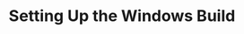 ---
title: "Setting Up the Windows Build"
layout: "video"
videoId: "Ee3EtYb8d1o"
markers:
    "0:46": Course of the Handmade Hero series
    "3:04": Start the project
    "5:06": Command line in Windows
    "7:04": Create a virtual drive
    "10:18": Meaning of the misc folder
    "11:46": Create the first code file
    "12:48": Comment header Emacs put in
    "14:37": Minimum code you will need
    "19:45": Configure everything for development
    "48:40": Debug with Visual Studio
    "53:00": Windows-specific things you should know
    "59:04": Add something to do for the program
    "1:02:00": Import a library
---